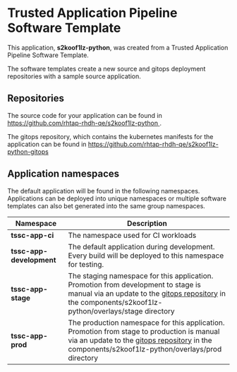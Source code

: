 # Trusted Application Pipeline Software Template

This application, **s2koof1lz-python**, was created from a Trusted Application Pipeline Software Template.

The software templates create a new source and gitops deployment repositories with a sample source application. 

## Repositories

The source code for your application can be found in [https://github.com/rhtap-rhdh-qe/s2koof1lz-python ](https://github.com/rhtap-rhdh-qe/s2koof1lz-python ).
 
The gitops repository, which contains the kubernetes manifests for the application can be found in 
[https://github.com/rhtap-rhdh-qe/s2koof1lz-python-gitops ](https://github.com/rhtap-rhdh-qe/s2koof1lz-python-gitops ) 

## Application namespaces 

The default application will be found in the following namespaces. Applications can be deployed into unique namespaces or multiple software templates can also bet generated into the same group namespaces.  

|  Namespace   |  Description   |  
| -------- | -------- |
| **tssc-app-ci** | The namespace used for CI workloads |
| **tssc-app-development** | The default application during development. Every build will be deployed to this namespace for testing. |
| **tssc-app-stage** | The staging namespace for this application. Promotion from development to stage is manual via an update to the [gitops repository](https://github.com/rhtap-rhdh-qe/s2koof1lz-python-gitops ) in the components/s2koof1lz-python/overlays/stage directory |
| **tssc-app-prod** | The production namespace for this application. Promotion from stage to production is manual via an update to the [gitops repository](https://github.com/rhtap-rhdh-qe/s2koof1lz-python-gitops ) in the components/s2koof1lz-python/overlays/prod directory |